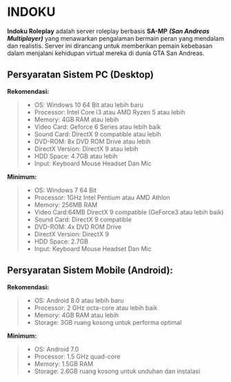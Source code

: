 # INDOKU

**Indoku Roleplay** adalah server roleplay berbasis **SA-MP** ***(San Andreas Multiplayer)*** yang menawarkan pengalaman bermain peran yang mendalam dan realistis. Server ini dirancang untuk memberikan pemain kebebasan dalam menjalani kehidupan virtual mereka di dunia GTA San Andreas.

## Persyaratan Sistem PC (Desktop)
**Rekomendasi:**
> - OS: Windows 10 64 Bit atau lebih baru
> - Processor: Intel Core i3 atau AMD Ryzen 5 atau lebih
> - Memory: 4GB RAM atau lebih
> - Video Card: Geforce 6 Series atau lebih baik
> - Sound Card: DirectX 9 compatible atau lebih
> - DVD-ROM: 8x DVD ROM Drive atau lebih
> - DirectX Version: DirectX 9 atau lebih
> - HDD Space: 4.7GB atau lebih
> - Input: Keyboard Mouse Headset Dan Mic

**Minimum:**
> - OS: Windows 7 64 Bit
> - Processor: 1GHz Intel Pentium atau AMD Athlon
> - Memory: 256MB RAM
> - Video Card:64MB DirectX 9 compatible (GeForce3 atau lebih baik) 
> - Sound Card: DirectX 9 compatible
> - DVD-ROM: 4x DVD ROM Drive
> - DirectX Version: DirectX 9
> - HDD Space: 2.7GB
> - Input: Keyboard Mouse Headset Dan Mic

## Persyaratan Sistem Mobile (Android):
**Rekomendasi:**
> - OS: Android 8.0 atau lebih baru
> - Processor: 2 GHz octa-core atau lebih baik
> - Memory: 4GB RAM atau lebih
> - Storage: 3GB ruang kosong untuk performa optimal

**Minimum:**
> - OS: Android 7.0
> - Processor: 1.5 GHz quad-core
> - Memory: 1.5GB RAM
> - Storage: 2.6GB ruang kosong untuk unduhan dan instalasi
